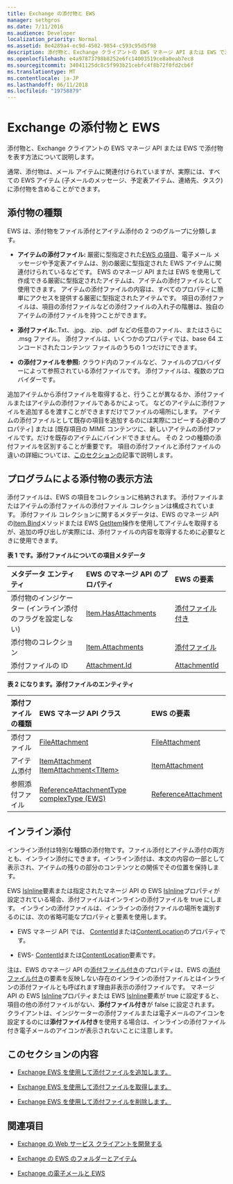 ```yaml
---
title: Exchange の添付物と EWS
manager: sethgros
ms.date: 7/11/2016
ms.audience: Developer
localization_priority: Normal
ms.assetid: 8e4289a4-ec9d-4502-9854-c593c95d5f98
description: 添付物と、Exchange クライアントの EWS マネージ API または EWS で添付物を表す方法について説明します。
ms.openlocfilehash: e4a97873798b8252e6fc14003519ce8a0eab7ec8
ms.sourcegitcommit: 34041125dc8c5f993b21cebfc4f8b72f0fd2cb6f
ms.translationtype: MT
ms.contentlocale: ja-JP
ms.lasthandoff: 06/11/2018
ms.locfileid: "19758879"
---
```

# <a name="attachments-and-ews-in-exchange"></a>Exchange の添付物と EWS

添付物と、Exchange クライアントの EWS マネージ API または EWS で添付物を表す方法について説明します。
  
通常、添付物は、メール アイテムに関連付けられていますが、実際には、すべての EWS アイテム (子メールのメッセージ、予定表アイテム、連絡先、タスク) に添付物を含めることができます。
  
## <a name="types-of-attachments"></a>添付物の種類

EWS は、添付物をファイル添付とアイテム添付の 2 つのグループに分類します。
  
- **アイテムの添付ファイル:** 厳密に型指定された[EWS の項目](folders-and-items-in-ews-in-exchange.md)、電子メール メッセージや予定表アイテムは、別の厳密に型指定された EWS アイテムに関連付けられているなどです。 EWS のマネージ API または EWS を使用して作成できる厳密に型指定されたアイテムは、アイテムの添付ファイルとして使用できます。 アイテムの添付ファイルの内容は、すべてのプロパティに簡単にアクセスを提供する厳密に型指定されたアイテムです。 項目の添付ファイルは、項目の添付ファイルなどの添付ファイルの入れ子の階層は、独自のアイテムの添付ファイルを持つことができます。
    
- **添付ファイル:**.Txt、.jpg、.zip、.pdf などの任意のファイル、またはさらに .msg ファイル。 添付ファイルは、いくつかのプロパティでは、base 64 エンコードされたコンテンツ ファイルのうちの 1 つだけにできます。 
    
- **の添付ファイルを参照:** クラウド内のファイルなど、ファイルのプロバイダーによって参照されている添付ファイルです。 添付ファイルは、複数のプロバイダーです。 
    
追加アイテムから添付ファイルを取得すると、行うことが異なるか、添付ファイルまたはアイテムの添付ファイルであるかによって。 などのアイテムに添付ファイルを追加するを渡すことができますだけでファイルの場所にします。 アイテムの添付ファイルとして既存の項目を追加するのには実際にコピーする必要のプロパティ] または [既存項目の MIME コンテンツに、新しいアイテムの添付ファイルです。だけを既存のアイテムにバインドできません。 その 2 つの種類の添付ファイルを区別することが重要です。 項目の添付ファイルと添付ファイルの違いの詳細については、[このセクションの](#bk_inthissection)記事で説明します。
  
## <a name="how-are-attachments-represented-programmatically"></a>プログラムによる添付物の表示方法

添付ファイルは、EWS の項目をコレクションに格納されます。 添付ファイルまたはアイテムの添付ファイルの添付ファイル コレクションは構成されています。 添付ファイル コレクションに関するメタデータは、EWS のマネージ API の[Item.Bind](http://msdn.microsoft.com/en-us/library/microsoft.exchange.webservices.data.item.bind%28v=exchg.80%29.aspx)メソッドまたは EWS [GetItem](http://msdn.microsoft.com/library/e3590b8b-c2a7-4dad-a014-6360197b68e4%28Office.15%29.aspx)操作を使用してアイテムを取得するが、追加の呼び出しが実際には、添付ファイルの内容を取得するために必要なときに使用できます。 
  
**表 1 です。添付ファイルについての項目メタデータ**

|**メタデータ エンティティ**|**EWS のマネージ API のプロパティ**|**EWS の要素**|
|:-----|:-----|:-----|
|添付物のインジケーター (インライン添付のフラグを設定しない)  <br/> |[Item.HasAttachments](http://msdn.microsoft.com/en-us/library/microsoft.exchange.webservices.data.item.hasattachments%28v=exchg.80%29.aspx) <br/> |[添付ファイル付き](http://msdn.microsoft.com/library/538b7a85-11d7-4daa-8458-09b540760e8b%28Office.15%29.aspx) <br/> |
|添付物のコレクション  <br/> |[Item.Attachments](http://msdn.microsoft.com/en-us/library/microsoft.exchange.webservices.data.item.attachments%28v=exchg.80%29.aspx) <br/> |[添付ファイル](http://msdn.microsoft.com/library/b470e614-34bb-44f0-8790-7ddbdcbbd29d%28Office.15%29.aspx) <br/> |
|添付ファイルの ID  <br/> |[Attachment.Id](http://msdn.microsoft.com/en-us/library/microsoft.exchange.webservices.data.attachment.id%28v=exchg.80%29.aspx) <br/> |[AttachmentId](http://msdn.microsoft.com/library/55a5fd77-60d1-40fa-8144-770600cedc6a%28Office.15%29.aspx) <br/> |
   
**表 2 になります。添付ファイルのエンティティ**

|**添付ファイルの種類**|**EWS マネージ API クラス**|**EWS の要素**|
|:-----|:-----|:-----|
|添付ファイル  <br/> |[FileAttachment](http://msdn.microsoft.com/en-us/library/microsoft.exchange.webservices.data.fileattachment%28v=exchg.80%29.aspx) <br/> |[FileAttachment](http://msdn.microsoft.com/library/3ecea174-73d1-47fd-8917-6065cef1d565%28Office.15%29.aspx) <br/> |
|アイテム添付  <br/> |[ItemAttachment](http://msdn.microsoft.com/en-us/library/microsoft.exchange.webservices.data.itemattachment%28v=exchg.80%29.aspx) <br/> [ItemAttachment\<TItem\>](http://msdn.microsoft.com/en-us/library/dd635165%28v=exchg.80%29.aspx) <br/> |[ItemAttachment](http://msdn.microsoft.com/library/089ee599-f45e-46f5-a18a-5cfb3d2851ff%28Office.15%29.aspx) <br/> |
|参照添付ファイル  <br/> |[ReferenceAttachmentType complexType (EWS)](http://msdn.microsoft.com/library/18bfa012-e903-d7f3-528a-31ccceb65463%28Office.15%29.aspx) <br/> |[ReferenceAttachment](http://msdn.microsoft.com/library/b9bde862-6b75-4a81-8033-00a47be4dc2f%28Office.15%29.aspx) <br/> |
   
## <a name="inline-attachments"></a>インライン添付

インライン添付は特別な種類の添付物です。ファイル添付とアイテム添付の両方とも、インライン添付にできます。インライン添付は、本文の内容の一部として表示され、アイテムの残りの部分のコンテンツとの関係でその位置を保持します。  
  
EWS [IsInline](http://msdn.microsoft.com/library/5e7712c8-372a-4a16-be64-360c5ff3961a%28Office.15%29.aspx)要素または指定されたマネージ API の EWS [IsInline](http://msdn.microsoft.com/en-us/library/microsoft.exchange.webservices.data.attachment.isinline%28v=exchg.80%29.aspx)プロパティが設定されている場合、添付ファイルはインラインの添付ファイルを true にします。 インラインの添付ファイルは、インラインの添付ファイルの場所を識別するのには、次の省略可能なプロパティと要素を使用します。 
  
- EWS マネージ API では、 [ContentId](http://msdn.microsoft.com/en-us/library/microsoft.exchange.webservices.data.attachment.contentid%28v=exchg.80%29.aspx)または[ContentLocation](http://msdn.microsoft.com/en-us/library/microsoft.exchange.webservices.data.attachment.contentlocation%28v=exchg.80%29.aspx)のプロパティです。 
    
- EWS- [ContentId](http://msdn.microsoft.com/library/bc59100d-6079-414b-a6e0-7c15feaa3184%28Office.15%29.aspx)または[ContentLocation](http://msdn.microsoft.com/library/d91cf587-24e3-4c13-8784-5ca29787cca7%28Office.15%29.aspx)要素です。 
    
注は、EWS のマネージ API の[添付ファイル付き](http://msdn.microsoft.com/en-us/library/microsoft.exchange.webservices.data.item.hasattachments%28v=exchg.80%29.aspx)のプロパティは、EWS の[添付ファイル付き](http://msdn.microsoft.com/library/538b7a85-11d7-4daa-8458-09b540760e8b%28Office.15%29.aspx)の要素を反映しない存在のインラインの添付ファイルとはインラインの添付ファイルとも呼ばれます理由非表示の添付ファイルです。 マネージ API の EWS [IsInline](http://msdn.microsoft.com/en-us/library/microsoft.exchange.webservices.data.attachment.isinline%28v=exchg.80%29.aspx)プロパティまたは EWS [IsInline](http://msdn.microsoft.com/library/5e7712c8-372a-4a16-be64-360c5ff3961a%28Office.15%29.aspx)要素が true に設定すると、項目の他の添付ファイルがない、**添付ファイル付き**が false に設定されます。 クライアントは、インジケーターの添付ファイルまたは電子メールのアイコンを設定するのには**添付ファイル付き**を使用する場合は、インラインの添付ファイル付き電子メールのアイコンが表示されないことに注意します。 
  
## <a name="in-this-section"></a>このセクションの内容
<a name="bk_inthissection"> </a>

- [Exchange EWS を使用して添付ファイルを追加します。](how-to-add-attachments-by-using-ews-in-exchange.md)
    
- [Exchange EWS を使用して添付ファイルを取得します。](how-to-get-attachments-by-using-ews-in-exchange.md)
    
- [Exchange EWS を使用して添付ファイルを削除します。](how-to-delete-attachments-by-using-ews-in-exchange.md)
    
## <a name="see-also"></a>関連項目
<a name="bk_additionalresources"> </a>

- [Exchange の Web サービス クライアントを開発する](develop-web-service-clients-for-exchange.md)
    
- [Exchange の EWS のフォルダーとアイテム](folders-and-items-in-ews-in-exchange.md)
    
- [Exchange の電子メールと EWS](email-and-ews-in-exchange.md)
    

